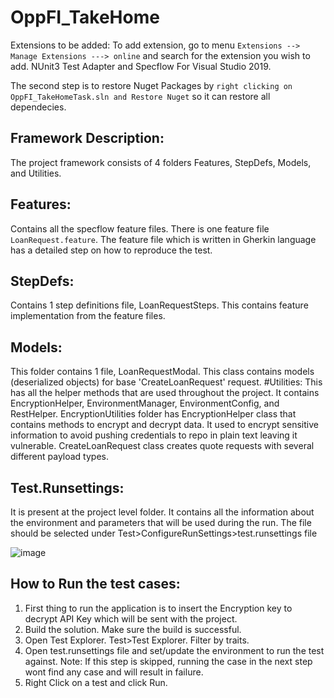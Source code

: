 # OppFI_TakeHome

Extensions to be added: To add extension, go to menu `Extensions --> Manage Extensions ---> online` and search for the extension you wish to add.
NUnit3 Test Adapter and Specflow For Visual Studio 2019.

The second step is to restore Nuget Packages by `right clicking on OppFI_TakeHomeTask.sln and Restore Nuget` so it can restore all dependecies.

## Framework Description:
The project framework consists of 4 folders Features, StepDefs, Models, and Utilities.

## Features:
Contains all the specflow feature files. There is one feature file `LoanRequest.feature`.
The feature file which is written in Gherkin language has a detailed step on how to reproduce the test.

## StepDefs:
Contains 1 step definitions file, LoanRequestSteps. This contains feature implementation from the feature files.

## Models:
This folder contains 1 file, LoanRequestModal. This class contains models (deserialized objects) for base 'CreateLoanRequest' request.
#Utilities:
This has all the helper methods that are used throughout the project. It contains EncryptionHelper, EnvironmentManager, EnvironmentConfig, and RestHelper. 
EncryptionUtilities folder has EncryptionHelper class that contains methods to encrypt and decrypt data. It used to encrypt sensitive information to avoid pushing credentials to repo in plain text leaving it vulnerable.
CreateLoanRequest class creates quote requests with several different payload types.

## Test.Runsettings:
It is present at the project level folder. It contains all the information about the environment and parameters that will be used during the run. The file should be selected under Test>ConfigureRunSettings>test.runsettings file

![image](https://user-images.githubusercontent.com/78940196/194466383-fc201298-f5b2-45ff-ab75-b5bbbea7743e.png)



## How to Run the test cases:
 1. First thing to run the application is to insert the Encryption key to decrypt API Key which will be sent with the project.
 1. Build the solution. Make sure the build is successful.
 2. Open Test Explorer. Test>Test Explorer. Filter by traits.
 3. Open test.runsettings file and set/update the environment to run the test against. Note: If this step is skipped, running the case in the next step wont find any case and will result in failure.
 4. Right Click on a test and click Run.

